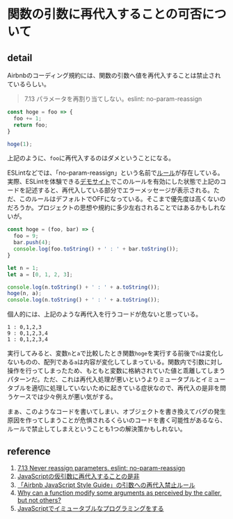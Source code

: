 # 関数の引数に再代入することの可否について

## detail

Airbnbのコーディング規約には、関数の引数へ値を再代入することは禁止されているらしい。

> 7.13 パラメータを再割り当てしない。eslint: no-param-reassign

```javascript
const hoge = foo => {
  foo += 1;
  return foo;
}

hoge(1);
```

上記のように、`foo`に再代入するのはダメということになる。

ESLintなどでは、「no-param-reassign」という名前で[ルール](https://eslint.org/docs/rules/no-param-reassign)が存在している。実際、ESLintを体験できる[デモサイト](https://eslint.org/demo)でこのルールを有効にした状態で上記のコードを記述すると、再代入している部分でエラーメッセージが表示される。ただ、このルールはデフォルトでOFFになっている。そこまで優先度は高くないのだろうか。プロジェクトの思想や規約に多少左右されることではあるかもしれないが。

```javascript
const hoge = (foo, bar) => {
  foo = 9;
  bar.push(4);
  console.log(foo.toString() + ' : ' + bar.toString());
}

let n = 1;
let a = [0, 1, 2, 3];

console.log(n.toString() + ' : ' + a.toString());
hoge(n, a);
console.log(n.toString() + ' : ' + a.toString());

```

個人的には、上記のような再代入を行うコードが危ないと思っている。

```console
1 : 0,1,2,3
9 : 0,1,2,3,4
1 : 0,1,2,3,4
```

実行してみると、変数`n`と`a`で比較したとき関数`hoge`を実行する前後で`n`は変化しないものの、配列である`a`は内容が変化してしまっている。関数内で引数に対し操作を行ってしまったため、もともと変数に格納されていた値と乖離してしまうパターンだ。ただ、これは再代入処理が悪いというよりミュータブルとイミュータブルを適切に処理していないために起きている症状なので、再代入の是非を問うケースでは少々例えが悪い気がする。

まぁ、このようなコードを書いてしまい、オブジェクトを書き換えてバグの発生原因を作ってしまうことが危惧されるくらいのコードを書く可能性があるなら、ルールで禁止してしまえということも1つの解決策かもしれない。

## reference

1. [7.13 Never reassign parameters. eslint: no-param-reassign](https://mitsuruog.github.io/javascript-style-guide/#functions--reassign-params)
2. [JavaScriptの仮引数に再代入することの是非](https://teratail.com/questions/173485)
3. [「Airbnb JavaScript Style Guide」の引数への再代入禁止ルール](https://teratail.com/questions/173503)
4. [Why can a function modify some arguments as perceived by the caller, but not others?](https://stackoverflow.com/questions/575196/why-can-a-function-modify-some-arguments-as-perceived-by-the-caller-but-not-oth)
5. [JavaScriptでイミュータブルなプログラミングをする](https://sbfl.net/blog/2018/09/25/javascript-immutable-programming/)
